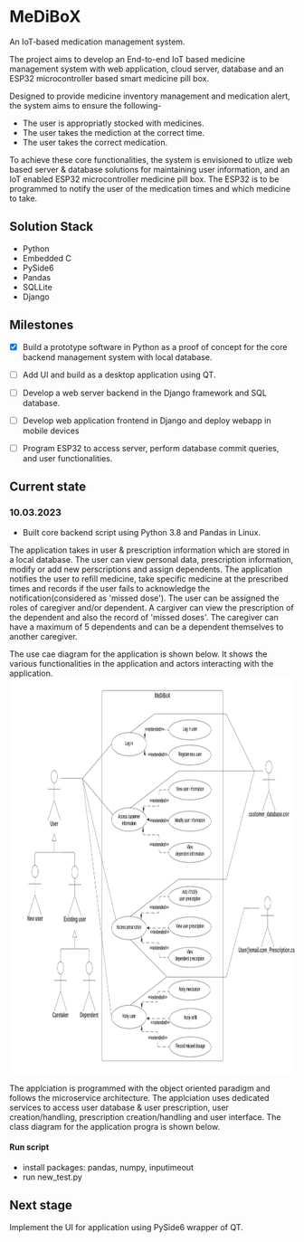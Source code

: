 # MeDiBoX

An IoT‑based medication management system.

The project aims to develop an End-to-end IoT based medicine management system with web application, cloud server, database and an ESP32 microcontroller based smart medicine pill box. 

Designed to provide medicine inventory management and medication alert, the system aims to ensure the following-
 - The user is appropriatly stocked with medicines.
 - The user takes the mediction at the correct time.
 - The user takes the correct medication.
 
To achieve these core functionalities, the system is envisioned to utlize web based server & database solutions for maintaining user information, and an IoT enabled ESP32 microcontroller medicine pill box. The ESP32 is to be programmed to notify the user of the medication times and which medicine to take.  

## Solution Stack
- Python 
- Embedded C
- PySide6
- Pandas
- SQLLite
- Django

## Milestones

 - [x] Build a prototype software in Python as a proof of concept for the core backend management system with local database.
 - [ ] Add UI and build as a desktop application using QT.
 - [ ] Develop a web server backend in the Django framework and SQL database.
 - [ ] Develop web application frontend in Django and deploy webapp in mobile devices
 - [ ] Program ESP32 to access server, perform database commit queries, and user functionalities. 


## Current state

### 10.03.2023
 - Built core backend script using Python 3.8 and Pandas in Linux.
 
 The application takes in user & prescription information which are stored in a local database. The user can view personal data, prescription information, modify or add new perscriptions and assign dependents. The application notifies the user to refill medicine, take specific medicine at the prescribed times and records if the user fails to acknowledge the notification(considered as 'missed dose'). The user can be assigned the roles of caregiver and/or dependent. A cargiver can view the prescription of the dependent and also the record of 'missed doses'. The caregiver can have a maximum of 5 dependents and can be a dependent themselves to another caregiver.  
 
 The use cae diagram for the application is shown below. It shows the various functionalities in the application and actors interacting with the application. 
 <img src="https://github.com/ChetanSrivatsaDammavalum/MeDiBoX/blob/main/MeDiBoX%20-%20Use%20case%20diagram.png" width="900" height="700">
 
The applciation is programmed with the object oriented paradigm and follows the microservice architecture. The applciation uses dedicated services to access user database & user prescription, user creation/handling, prescription creation/handling and user interface. The class diagram for the application progra is shown below.

#### Run script
- install packages: pandas, numpy, inputimeout
- run new_test.py

## Next stage
Implement the UI for application using PySide6 wrapper of QT. 
